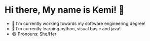 # Hi there, My name is Kemi! 👋




- 🔭 I’m currently working towards my software engineering degree!
- 🌱 I’m currently learning python, visual basic and java!
- 😄 Pronouns: She/Her
  

